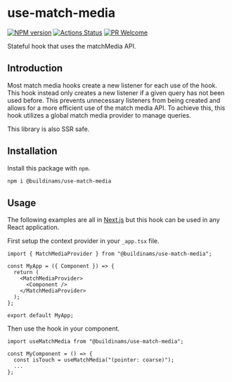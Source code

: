 # use-match-media

[![NPM version][npm-image]][npm-url]
[![Actions Status][ci-image]][ci-url]
[![PR Welcome][npm-downloads-image]][npm-downloads-url]

Stateful hook that uses the matchMedia API.

## Introduction

Most match media hooks create a new listener for each use of the hook. This hook instead only creates a new listener if a given query has not been used before. This prevents unnecessary listeners from being created and allows for a more efficient use of the match media API. To achieve this, this hook utilizes a global match media provider to manage queries.

This library is also SSR safe.

## Installation

Install this package with `npm`.

```bash
npm i @buildinams/use-match-media
```

## Usage

The following examples are all in [Next.js](https://nextjs.org/) but this hook can be used in any React application.

First setup the context provider in your `_app.tsx` file.

```tsx
import { MatchMediaProvider } from "@buildinams/use-match-media";

const MyApp = ({ Component }) => {
  return (
    <MatchMediaProvider>
      <Component />
    </MatchMediaProvider>
  );
};

export default MyApp;
```

Then use the hook in your component.

```tsx
import useMatchMedia from "@buildinams/use-match-media";

const MyComponent = () => {
  const isTouch = useMatchMedia("(pointer: coarse)");
  ...
};
```

[npm-image]: https://img.shields.io/npm/v/@buildinams/use-match-media.svg?style=flat-square&logo=react
[npm-url]: https://npmjs.org/package/@buildinams/use-match-media
[ci-image]: https://github.com/buildinamsterdam/use-match-media/workflows/test/badge.svg
[ci-url]: https://github.com/buildinamsterdam/use-match-media/actions
[npm-downloads-image]: https://img.shields.io/npm/dm/@buildinams/use-match-media.svg
[npm-downloads-url]: https://npmcharts.com/compare/@buildinams/use-match-media?minimal=true
